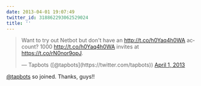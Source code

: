 ```yaml
---
date: 2013-04-01 19:07:49
twitter_id: 318862293062529024
title: ''
---
```


<blockquote class="twitter-tweet"><p lang="en" dir="ltr">Want to try out Netbot but don&#39;t have an <a href="http://t.co/h0Yaq4h0WA">http://t.co/h0Yaq4h0WA</a> account? 1000 <a href="http://t.co/h0Yaq4h0WA">http://t.co/h0Yaq4h0WA</a> invites at <a href="https://t.co/rN0nor9opJ">https://t.co/rN0nor9opJ</a>.</p>&mdash; Tapbots ([@tapbots](https://twitter.com/tapbots)) <a href="https://twitter.com/tapbots/status/318856932171603968?ref_src=twsrc%5Etfw">April 1, 2013</a></blockquote>
<script async src="https://platform.twitter.com/widgets.js" charset="utf-8"></script>

[@tapbots](https://twitter.com/tapbots) so joined. Thanks, guys!!
